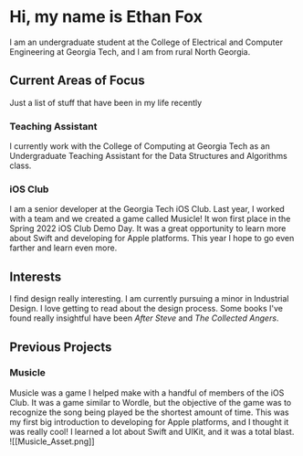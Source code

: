 # Hi, my name is Ethan Fox

I am an undergraduate student at the College of Electrical and Computer Engineering at Georgia Tech, and I am from rural North Georgia. 

## Current Areas of Focus 
Just a list of stuff that have been in my life recently 

### Teaching Assistant
I currently work with the College of Computing at Georgia Tech as an Undergraduate Teaching Assistant for the Data Structures and Algorithms class. 

### iOS Club
I am a senior developer at the Georgia Tech iOS Club. Last year, I worked with a team and we created a game called Musicle! It won first place in the Spring 2022 iOS Club Demo Day. It was a great opportunity to learn more about Swift and developing for Apple platforms. This year I hope to go even farther and learn even more.

## Interests
I find design really interesting. I am currently pursuing a minor in Industrial Design. I love getting to read about the design process. Some books I've found really insightful have been *After Steve* and *The Collected Angers*.

## Previous Projects

### Musicle
Musicle was a game I helped make with a handful of members of the iOS Club. It was a game similar to Wordle, but the objective of the game was to recognize the song being played be the shortest amount of time. This was my first big introduction to developing for Apple platforms, and I thought it was really cool! I learned a lot about Swift and UIKit, and it was a total blast. 
![[Musicle_Asset.png]]
